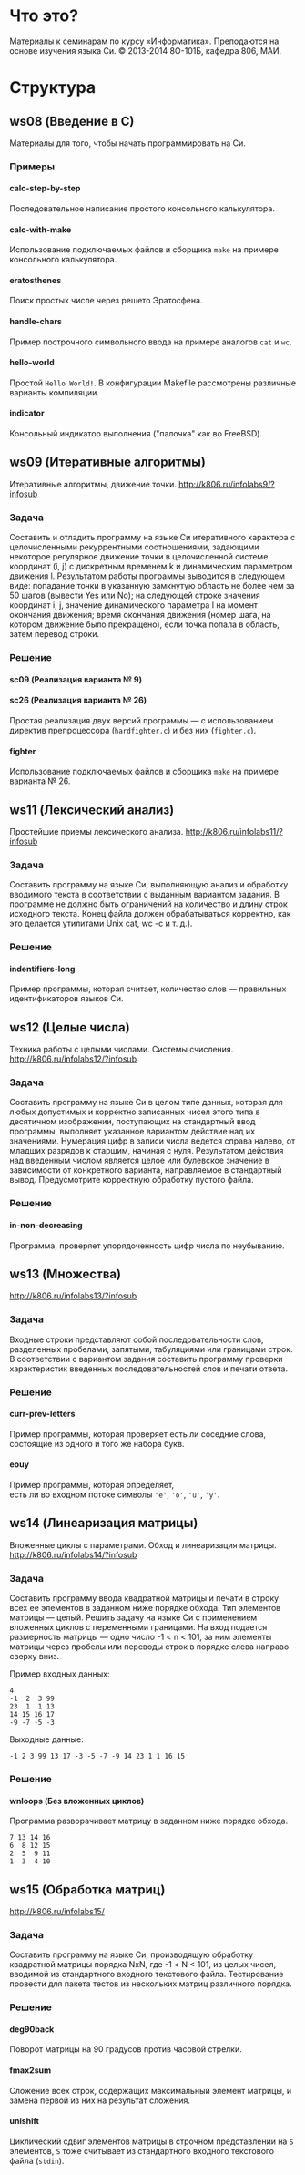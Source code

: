 # Что это?

Материалы к семинарам по курсу «Информатика».
Преподаются на основе изучения языка Си. 
© 2013-2014 8О-101Б, кафедра 806, МАИ.

# Структура

## ws08 (Введение в C)

Материалы для того, чтобы начать программировать на Си.

### Примеры

#### calc-step-by-step

Последовательное написание простого консольного калькулятора.

#### calc-with-make

Использование подключаемых файлов и сборщика `make` 
на примере консольного калькулятора.

#### eratosthenes

Поиск простых числе через решето Эратосфена.

#### handle-chars

Пример построчного символьного ввода на примере аналогов `cat` и `wc`.

#### hello-world

Простой `Hello World!`. 
В конфигурации Makefile рассмотрены различные варианты компиляции.

#### indicator

Консольный индикатор выполнения ("палочка" как во FreeBSD).


## ws09 (Итеративные алгоритмы)

Итеративные алгоритмы, движение точки.
http://k806.ru/infolabs9/?infosub

### Задача

Составить и отладить программу на языке Си итеративного характера 
с целочисленными рекуррентными соотношениями, 
задающими некоторое регулярное движение точки 
в целочисленной системе координат (i, j) 
с дискретным временем k и динамическим параметром движения l.
Результатом работы программы выводится в следующем виде:
попадание точки в указанную замкнутую область 
не более чем за 50 шагов (вывести Yes или No); 
на следующей строке значения координат i, j, 
значение динамического параметра l на момент окончания движения; 
время окончания движения (номер шага, 
на котором движение было прекращено), 
если точка попала в область, затем перевод строки.

### Решение

#### sc09 (Реализация варианта № 9)

#### sc26 (Реализация варианта № 26)

Простая реализация двух версий программы — с использованием директив
препроцессора  (`hardfighter.c`) и без них (`fighter.c`).

#### fighter

Использование подключаемых файлов и сборщика `make` на примере варианта № 26.


## ws11 (Лексический анализ)

Простейшие приемы лексического анализа.
http://k806.ru/infolabs11/?infosub

### Задача

Составить программу на языке Си, выполняющую анализ и обработку вводимого 
текста в соответствии с выданным вариантом задания. 
В программе не должно быть ограничений на количество 
и длину строк исходного текста. 
Конец файла должен обрабатываться корректно, 
как это делается утилитами Unix cat, wc -c и т. д.).

### Решение

#### indentifiers-long

Пример программы, которая считает,  количество слов 
— правильных идентификаторов языков Си.


## ws12 (Целые числа)

Техника работы с целыми числами. Системы счисления.
http://k806.ru/infolabs12/?infosub

### Задача

Составить программу на языке Си в целом типе данных, 
которая для любых допустимых и корректно записанных чисел этого типа 
в десятичном изображении, поступающих на стандартный ввод программы, 
выполняет указанное вариантом действие над их значениями. 
Нумерация цифр в записи числа ведется справа налево, 
от младших разрядов к старшим, начиная с нуля. 
Результатом действия над введенным числом является целое 
или булевское значение в зависимости от конкретного варианта, 
направляемое в стандартный вывод. 
Предусмотрите корректную обработку пустого файла.

### Решение

#### in-non-decreasing

Программа, проверяет упорядоченность цифр числа по неубыванию.


## ws13 (Множества)

http://k806.ru/infolabs13/?infosub

### Задача

Входные строки представляют собой последовательности слов, 
разделенных пробелами, запятыми, табуляциями или границами строк. 
В соответствии с вариантом задания составить программу проверки 
характеристик введенных последовательностей слов и печати ответа.

### Решение

#### curr-prev-letters

Пример программы, которая проверяет есть ли соседние слова, 
состоящие из одного и того же набора букв.

#### eouy

Пример программы, которая определяет,  
есть ли во входном потоке символы `'e'`, `'o'`, `'u'`, `'y'`.


## ws14 (Линеаризация матрицы)

Вложенные циклы с параметрами. Обход и линеаризация матрицы.
http://k806.ru/infolabs14/?infosub

### Задача

Составить программу ввода квадратной матрицы и печати 
в строку всех ее элементов в заданном ниже порядке обхода. 
Тип элементов матрицы — целый. Решить задачу на языке 
Си с применением вложенных циклов с переменными границами.
На вход подается размерность матрицы — одно число -1 < n < 101, 
за ним элементы матрицы через пробелы или переводы строк 
в порядке слева направо сверху вниз.

Пример входных данных:

    4
    -1  2  3 99
    23  1  1 13
    14 15 16 17
    -9 -7 -5 -3

Выходные данные:

    -1 2 3 99 13 17 -3 -5 -7 -9 14 23 1 1 16 15

### Решение

#### wnloops (Без вложенных циклов)

Программа разворачивает матрицу в заданном ниже порядке обхода. 

    7 13 14 16
    6  8 12 15
    2  5  9 11
    1  3  4 10

## ws15 (Обработка матриц)

http://k806.ru/infolabs15/


### Задача

Составить программу на языке Си, 
производящую обработку квадратной матрицы порядка NxN, 
где -1 < N < 101, из целых чисел, 
вводимой из стандартного входного текстового файла. 
Тестирование провести для пакета тестов 
из нескольких матриц различного порядка.

### Решение

#### deg90back

Поворот матрицы на 90 градусов против часовой стрелки.

#### fmax2sum

Сложение всех строк, содержащих максимальный элемент матрицы, 
и замена первой из них на результат сложения.

#### unishift

Циклический сдвиг элементов матрицы в строчном представлении на `S` элементов, 
`S` тоже считывает из стандартного входного текстового файла (`stdin`).



